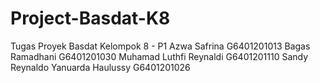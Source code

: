 # Project-Basdat-K8
Tugas Proyek Basdat Kelompok 8 - P1
Azwa Safrina G6401201013
Bagas Ramadhani G6401201030
Muhamad Luthfi Reynaldi G6401201110
Sandy Reynaldo Yanuarda Haulussy G6401201026

